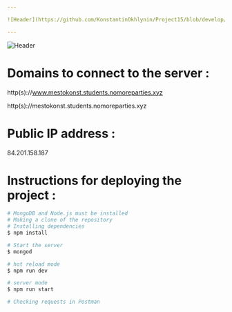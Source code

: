 ```yaml
---

![Header](https://github.com/KonstantinOkhlynin/Project15/blob/develop/assets/Attention.svg)

---
```


![Header](https://github.com/KonstantinOkhlynin/Project15/blob/develop/assets/Mesto%20BackendEN.svg)

# Domains to connect to the server :
http(s)://www.mestokonst.students.nomoreparties.xyz

http(s)://mestokonst.students.nomoreparties.xyz
# Public IP address :
84.201.158.187

# Instructions for deploying the project :

```bash
# MongoDB and Node.js must be installed
# Making a clone of the repository
# Installing dependencies
$ npm install

# Start the server
$ mongod

# hot reload mode
$ npm run dev

# server mode
$ npm run start

# Checking requests in Postman
